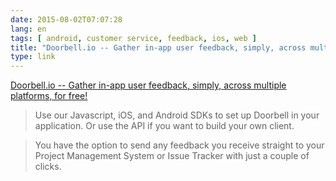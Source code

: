 ```yaml
---
date: 2015-08-02T07:07:28
lang: en
tags: [ android, customer service, feedback, ios, web ]
title: "Doorbell.io -- Gather in-app user feedback, simply, across multiple platforms, for free!"
type: link
---
```


[Doorbell.io -- Gather in-app user feedback, simply, across multiple
platforms, for free!](https://doorbell.io/)

> Use our Javascript, iOS, and Android SDKs to set up Doorbell in your
> application. Or use the API if you want to build your own client.

> You have the option to send any feedback you receive straight to your
> Project Management System or Issue Tracker with just a couple of
> clicks.

